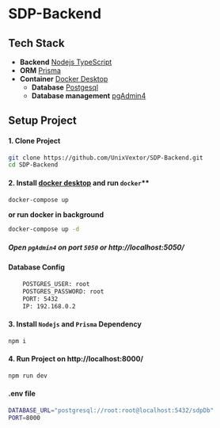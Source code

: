 # SDP-Backend

## Tech Stack
- **Backend** [Nodejs TypeScript](https://nodejs.org/en)
- **ORM** [Prisma](https://www.prisma.io/)
- **Container** [Docker Desktop](https://www.docker.com/products/docker-desktop/)
    - **Database** [Postgesql](https://www.postgresql.org/)
    - **Database management** [pgAdmin4](https://www.pgadmin.org/download/)

## Setup Project

#### 1. Clone Project
```bash
git clone https://github.com/UnixVextor/SDP-Backend.git
cd SDP-Backend
```

#### 2. Install [docker desktop](https://www.docker.com/products/docker-desktop/) and run `docker`**
```bash
docker-compose up
```
**or run docker in background** 

```bash
docker-compose up -d
```
##### Open `pgAdmin4` on port `5050` or  http://localhost:5050/

#### Database Config
```bash
    POSTGRES_USER: root
    POSTGRES_PASSWORD: root
    PORT: 5432
    IP: 192.168.0.2
```



#### 3. Install `Nodejs` and `Prisma` Dependency
```bash
npm i
```

#### 4. Run Project on http://localhost:8000/
```bash
npm run dev
```

#### .env file
```bash
DATABASE_URL="postgresql://root:root@localhost:5432/sdpDb"
PORT=8000
```
